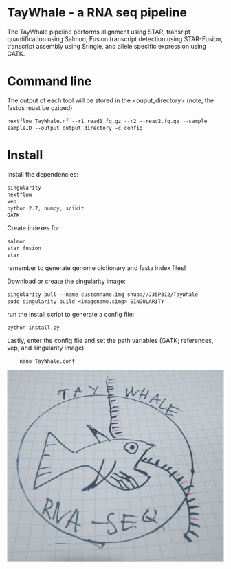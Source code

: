 # TayWhale - a RNA seq pipeline
The TayWhale pipeline performs alignment using STAR, transript quantification using Salmon, Fusion transcript detection using STAR-Fusion, transcript assembly using Sringie, and allele specific expression using GATK.

# Command line
The output of each tool will be stored in the <ouput_directory> (note, the fastqs must be gziped)

    nextflow TayWhale.nf --r1 read1.fq.gz --r2 --read2.fq.gz --sample sampleID --output output_directory -c config

# Install
Install the dependencies:

	singularity
	nextflow
	vep
	python 2.7, numpy, scikit
	GATK

Create indexes for:

	salmon
	star fusion
	star
	
remember to generate genome dictionary and fasta index files!

Download or create the singularity image:

	singularity pull --name customname.img shub://J35P312/TayWhale
	sudo singularity build <imagename.simg> SINGULARITY

run the install script to generate a config file:

	python install.py

Lastly, enter the config file and set the path variables (GATK; references, vep, and singularity image):

        nano TayWhale.conf


![TayWhale](TayWhale.jpg)
